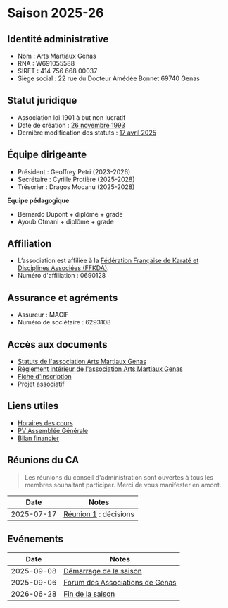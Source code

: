 # Saison 2025-26

## Identité administrative

- Nom : Arts Martiaux Genas
- RNA : W691055588
- SIRET : 414 756 668 00037
- Siège social : 22 rue du Docteur Amédée Bonnet 69740 Genas

## Statut juridique

- Association loi 1901 à but non lucratif
- Date de création : [26 novembre 1993](rfc/rfc-1-karate-genas-esga)
- Dernière modification des statuts : [17 avril 2025](rfc/rfc-7-statuts-arts-martiaux-genas)

## Équipe dirigeante

- Président : Geoffrey Petri (2023-2026)
- Secrétaire : Cyrille Protière (2025-2028)
- Trésorier : Dragos Mocanu (2025-2028)

**Equipe pédagogique**

- Bernardo Dupont + diplôme + grade
- Ayoub Otmani + diplôme + grade

## Affiliation

- L’association est affiliée à la [Fédération Française de Karaté et Disciplines Associées (FFKDA)](https://www.ffkarate.fr).
- Numéro d'affiliation : 0690128

## Assurance et agréments

- Assureur : MACIF
- Numéro de sociétaire : 6293108

## Accès aux documents

- [Statuts de l'association Arts Martiaux Genas](/docs/legal/rfc/rfc-7-statuts-arts-martiaux-genas) <Badge type="info" text="2025" />
- [Règlement intérieur de l'association Arts Martiaux Genas](reglement) <Badge type="info" text="2025" />
- [Fiche d'inscription](inscription)
- [Projet associatif](/docs/legal/projet)

## Liens utiles

- [Horaires des cours](horaires) <Badge type="info" text="2025" /> <Badge type="warning" text="en cours" />
- [PV Assemblée Générale](ag/pv) <Badge type="warning" text="en cours" />
- [Bilan financier](bilan) <Badge type="warning" text="en cours" />

## Réunions du CA

> Les réunions du conseil d'administration sont ouvertes à tous les membres souhaitant participer. Merci de vous manifester en amont.

| Date       | Notes |
| ---------- | ----- |
| 2025-07-17 | [Réunion 1](ca/2025-07-17/pv) : décisions |

## Evénements

| Date       | Notes |
| ---------- |------ |
| 2025-09-08 | [Démarrage de la saison]() |
| 2025-09-06 | [Forum des Associations de Genas]() |
| 2026-06-28 | [Fin de la saison]() |
